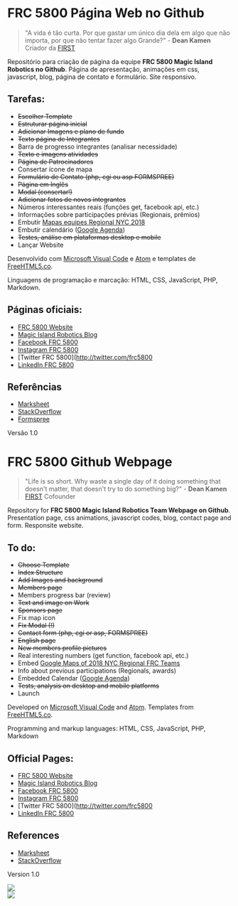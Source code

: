 # FRC 5800 Página Web no Github

> "A vida é tão curta. Por que gastar um único dia dela em algo que não importa, por que não tentar fazer algo Grande?" - **Dean Kamen** Criador da [FIRST](http://firstinspires.org)

Repositório para criação de página da equipe **FRC 5800 Magic Island Robotics no Github**. Página de apresentação, animações em css, javascript, blog, página de contato e formulário. Site responsivo.

## Tarefas:

- ~~Escolher Template~~
- ~~Estruturar página inicial~~
- ~~Adicionar Imagens e plano de fundo~~
- ~~Texto página de Integrantes~~
- Barra de progresso integrantes (analisar necessidade)
- ~~Texto e imagens atividades~~
- ~~Página de Patrocinadores~~
- Consertar ícone de mapa
- ~~Formulário de Contato (php, cgi ou asp FORMSPREE)~~
- ~~Página em Inglês~~
- ~~Modal (consertar!)~~
- ~~Adicionar fotos de novos integrantes~~
- Números interessantes reais (funções get, facebook api, etc.)
- Informações sobre participações prévias (Regionais, prêmios)
- Embutir [Mapas equipes Regional NYC 2018](https://www.google.com/maps/d/viewer?usp=sharing&mid=1IPySo2PAfA_bd0ccetet8sRC77U)
- Embutir calendário ([Google Agenda](https://calendar.google.com/calendar/embed?src=sb4lps96b539gp6bb0cnknumak%40group.calendar.google.com&ctz=America/Sao_Paulo))
- ~~Testes, análise em plataformas desktop e mobile~~
- Lançar Website

Desenvolvido com [Microsoft Visual Code](https://code.visualstudio.com/) e [Atom](https://atom.io/) e templates de [FreeHTML5.co](http://freehtml5.co).

Linguagens de programação e marcação: HTML, CSS, JavaScript, PHP, Markdown.

## Páginas oficiais:

- [FRC 5800 Website](http://frc5800.github.io)
- [Magic Island Robotics Blog](http://frc5800.wordpress.com)
- [Facebook FRC 5800](http://facebook.com/frc800)
- [Instagram FRC 5800](http://instagram.com/frc5800)
- [Twitter FRC 5800](http://twitter.com/frc5800
- [LinkedIn FRC 5800](https://www.linkedin.com/company/frc5800)

## Referências

- [Marksheet](http://marksheet.io/)
- [StackOverflow](https://stackoverflow.com)
- [Formspree](http://formspree.io)

Versão 1.0

# FRC 5800 Github Webpage

> "Life is so short. Why waste a single day of it doing something that doesn't matter, that doesn't try to do something big?" - **Dean Kamen** [FIRST](http://firstinspires.org) Cofounder

Repository for **FRC 5800 Magic Island Robotics Team Webpage on Github**. Presentation page, css animations, javascript codes, blog, contact page and form. Responsite website.

## To do:

- ~~Choose Template~~
- ~~Index Structure~~
- ~~Add Images and background~~
- ~~Members page~~
- Members progress bar (review)
- ~~Text and image on Work~~
- ~~Sponsors page~~
- Fix map icon
- ~~Fix Modal (!)~~
- ~~Contact form (php, cgi or asp, FORMSPREE)~~
- ~~English page~~
- ~~New members profile pictures~~
- Real interesting numbers (get function, facebook api, etc.)
- Embed [Google Maps of 2018 NYC Regional FRC Teams](https://www.google.com/maps/d/viewer?usp=sharing&mid=1IPySo2PAfA_bd0ccetet8sRC77U)
- Info about previous participations (Regionals, awards)
- Embedded Calendar ([Google Agenda](https://calendar.google.com/calendar/embed?src=sb4lps96b539gp6bb0cnknumak%40group.calendar.google.com&ctz=America/Sao_Paulo))
- ~~Tests, analysis on desktop and mobile platforms~~
- Launch

Developed on [Microsoft Visual Code](https://code.visualstudio.com/) and [Atom](https://atom.io/). Templates from [FreeHTML5.co](http://freehtml5.co).

Programming and markup languages: HTML, CSS, JavaScript, PHP, Markdown

## Official Pages:

- [FRC 5800 Website](http://frc5800.github.io)
- [Magic Island Robotics Blog](http://frc5800.wordpress.com)
- [Facebook FRC 5800](http://facebook.com/frc800)
- [Instagram FRC 5800](http://instagram.com/frc5800)
- [Twitter FRC 5800](http://twitter.com/frc5800
- [LinkedIn FRC 5800](https://www.linkedin.com/company/frc5800)

## References

- [Marksheet](http://marksheet.io/)
- [StackOverflow](https://stackoverflow.com)

Version 1.0

![](https://mi5800.files.wordpress.com/2016/12/mi5800-logo-2017_semfundo.png?w=250)    
![](https://www.firstinspires.org/sites/default/files/first-logo-200px.png)
